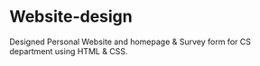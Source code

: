 # Website-design
Designed Personal Website and homepage &amp; Survey form for CS department using HTML &amp; CSS.
